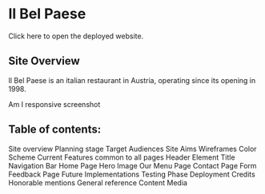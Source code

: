 # Il Bel Paese
Click here to open the deployed website.
## Site Overview
Il Bel Paese is an italian restaurant in Austria, operating since its opening in 1998.

Am I responsive screenshot
## Table of contents:
Site overview
Planning stage
Target Audiences
Site Aims
Wireframes
Color Scheme
Current Features common to all pages
Header Element
Title 
Navigation Bar
Home Page
Hero Image
Our Menu Page
Contact Page
Form Feedback Page
Future Implementations
Testing Phase
Deployment
Credits
Honorable mentions
General reference
Content
Media

